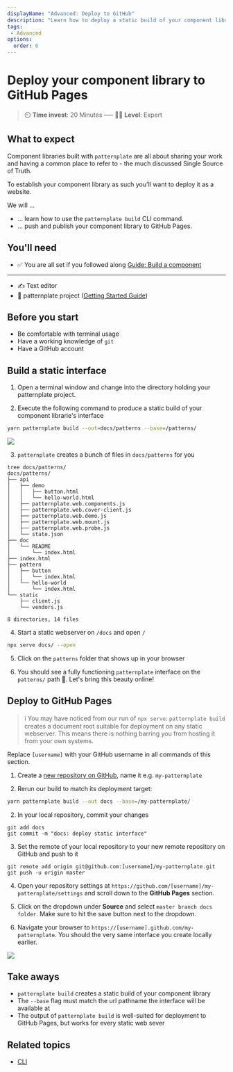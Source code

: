 ```yaml
---
displayName: "Advanced: Deploy to GitHub"
description: "Learn how to deploy a static build of your component library to GitHub Pages"
tags: 
 - Advanced
options:
  order: 6
---
```


# Deploy your component library to GitHub Pages

> :timer_clock: **Time invest**: 20 Minutes ––– :woman_student: **Level**: Expert


## What to expect

Component libraries built with `patternplate` are all
about sharing your work and having a common place to
refer to - the much discussed Single Source of Truth.

To establish your component library as such you'll want to
deploy it as a website.

We will …

* … learn how to use the `patternplate build` CLI command.
* … push and publish your component library to GitHub Pages.

## You'll need

* :white_check_mark: You are all set if you followed along [Guide: Build a component](./doc/docs/guides/add-component?guides-enabled=true)

---

* :writing_hand: Text editor
* :file_folder: patternplate project ([Getting Started Guide](./doc/docs/guides/getting-started?guides-enabled=true))

## Before you start

* Be comfortable with terminal usage
* Have a working knowledge of `git`
* Have a GitHub account

## Build a static interface 

1. Open a terminal window and change into the directory holding your patternplate project.

2. Execute the following command to produce a static build
of your component librarie's interface

  ```bash
  yarn patternplate build --out=docs/patterns --base=/patterns/
  ```

  ![](https://patternplate.github.io/media/casts/cast-build.svg)

3. `patternplate` creates a bunch of files in `docs/patterns` for you

```
tree docs/patterns/
docs/patterns/
├── api
│   ├── demo
│   │   ├── button.html
│   │   └── hello-world.html
│   ├── patternplate.web.components.js
│   ├── patternplate.web.cover-client.js
│   ├── patternplate.web.demo.js
│   ├── patternplate.web.mount.js
│   ├── patternplate.web.probe.js
│   └── state.json
├── doc
│   └── README
│       └── index.html
├── index.html
├── pattern
│   ├── button
│   │   └── index.html
│   └── hello-world
│       └── index.html
└── static
    ├── client.js
    └── vendors.js

8 directories, 14 files
```

4. Start a static webserver on `/docs` and open `/`

```bash
npx serve docs/ --open
```

5. Click on the `patterns` folder that shows up in your browser

6. You should see a fully functioning `patternplate` interface on the
`patterns/` path :tada:. Let's bring this beauty online!


## Deploy to GitHub Pages

> :information_source: You may have noticed from our run of `npx serve`: `patternplate build` creates a document root suitable for deployment on any static webserver. This means there is nothing barring you from hosting it from your own systems.

Replace `[username]` with your GitHub username in all commands of this section.

1. Create a [new repository on GitHub](https://github.com/new), 
name it e.g. `my-patternplate`

2. Rerun our build to match its deployment target:

  ```bash
  yarn patternplate build --out docs --base=/my-patternplate/
  ```

2. In your local repository, commit your changes

  ```
  git add docs
  git commit -m "docs: deploy static interface"
  ```

3. Set the remote of your local repository to your new remote repository on GitHub and push to it

  ```
  git remote add origin git@github.com:[username]/my-patternplate.git
  git push -u origin master
  ```

4. Open your repository settings at `https://github.com/[username]/my-patternplate/settings` and 
scroll down to the **GitHub Pages** section.

5. Click on the dropdown under **Source** and select `master branch docs folder`. Make sure
to hit the save button next to the dropdown.

6. Navigate your browser to `https://[username].github.com/my-patternplate`. You should the very same interface you create locally earlier. 

![](https://patternplate.github.io/media/images/screenshot-hello-world.svg)

## Take aways

* `patternplate build` creates a static build of your component library
* The `--base` flag must match the url pathname the interface will be available at
* The output of `patternplate build` is well-suited for deployment to GitHub Pages,
  but works for every static web sever

## Related topics

* [CLI](./doc/docs/reference/cli?reference-enabled=true)

